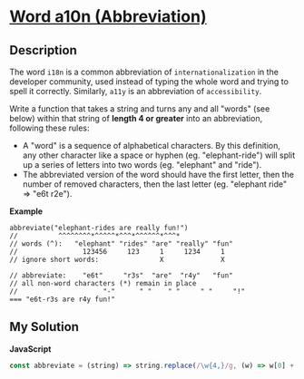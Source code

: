 # [Word a10n (Abbreviation)](https://www.codewars.com/kata/5375f921003bf62192000746)

## Description

The word `i18n` is a common abbreviation of `internationalization` in the developer community, used instead of typing the whole word and trying to spell it correctly. Similarly, `a11y` is an abbreviation of `accessibility`.

Write a function that takes a string and turns any and all "words" (see below) within that string of **length 4 or greater** into an abbreviation, following these rules:

- A "word" is a sequence of alphabetical characters. By this definition, any other character like a space or hyphen (eg. "elephant-ride") will split up a series of letters into two words (eg. "elephant" and "ride").
- The abbreviated version of the word should have the first letter, then the number of removed characters, then the last letter (eg. "elephant ride" => "e6t r2e").

**Example**

    abbreviate("elephant-rides are really fun!")
    //          ^^^^^^^^*^^^^^*^^^*^^^^^^*^^^*
    // words (^):   "elephant" "rides" "are" "really" "fun"
    //                123456     123     1     1234     1
    // ignore short words:               X              X

    // abbreviate:    "e6t"     "r3s"  "are"  "r4y"   "fun"
    // all non-word characters (*) remain in place
    //                     "-"      " "    " "     " "     "!"
    === "e6t-r3s are r4y fun!"

## My Solution

**JavaScript**

```js
const abbreviate = (string) => string.replace(/\w{4,}/g, (w) => w[0] + (w.length - 2) + w[w.length - 1]);
```
